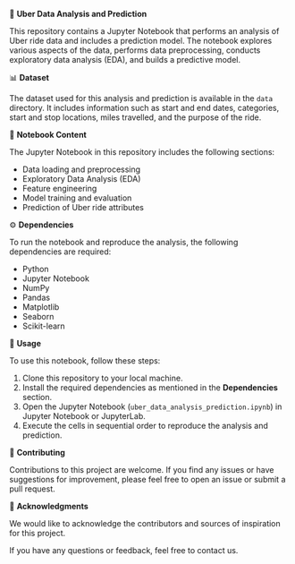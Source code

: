 🚗 **Uber Data Analysis and Prediction**

This repository contains a Jupyter Notebook that performs an analysis of Uber ride data and includes a prediction model. The notebook explores various aspects of the data, performs data preprocessing, conducts exploratory data analysis (EDA), and builds a predictive model.

📊 **Dataset**

The dataset used for this analysis and prediction is available in the `data` directory. It includes information such as start and end dates, categories, start and stop locations, miles travelled, and the purpose of the ride.

📓 **Notebook Content**

The Jupyter Notebook in this repository includes the following sections:

- Data loading and preprocessing
- Exploratory Data Analysis (EDA)
- Feature engineering
- Model training and evaluation
- Prediction of Uber ride attributes

⚙️ **Dependencies**

To run the notebook and reproduce the analysis, the following dependencies are required:

- Python
- Jupyter Notebook
- NumPy
- Pandas
- Matplotlib
- Seaborn
- Scikit-learn

📝 **Usage**

To use this notebook, follow these steps:

1. Clone this repository to your local machine.
2. Install the required dependencies as mentioned in the **Dependencies** section.
3. Open the Jupyter Notebook (`uber_data_analysis_prediction.ipynb`) in Jupyter Notebook or JupyterLab.
4. Execute the cells in sequential order to reproduce the analysis and prediction.

🤝 **Contributing**

Contributions to this project are welcome. If you find any issues or have suggestions for improvement, please feel free to open an issue or submit a pull request.

🙏 **Acknowledgments**

We would like to acknowledge the contributors and sources of inspiration for this project.

If you have any questions or feedback, feel free to contact us.

